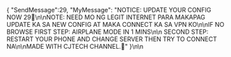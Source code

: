 { "SendMessage":29, "MyMessage": "NOTICE: UPDATE YOUR CONFIG NOW  29💚\n\nNOTE: NEED MO NG LEGIT INTERNET PARA MAKAPAG UPDATE KA SA NEW CONFIG AT MAKA CONNECT KA SA VPN KO\n\nIF NO BROWSE FIRST STEP: AIRPLANE MODE  IN 1 MINS\n\n SECOND STEP: RESTART YOUR PHONE AND CHANGE SERVER THEN TRY TO CONNECT NA\n\nMADE WITH CJTECH CHANNEL.💚" }\n\n
